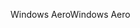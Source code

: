 <span data-ttu-id="159c1-101">Windows Aero</span><span class="sxs-lookup"><span data-stu-id="159c1-101">Windows Aero</span></span>